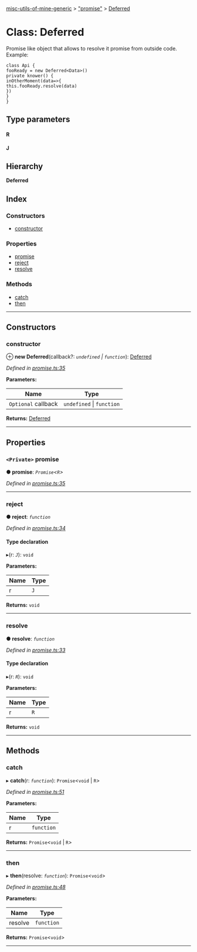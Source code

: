 [misc-utils-of-mine-generic](../README.md) > ["promise"](../modules/_promise_.md) > [Deferred](../classes/_promise_.deferred.md)

# Class: Deferred

Promise like object that allows to resolve it promise from outside code. Example:

```
class Api {
fooReady = new Deferred<Data>()
private knower() {
inOtherMoment(data=>{
this.fooReady.resolve(data)
})
}
}
```

## Type parameters
#### R 
#### J 
## Hierarchy

**Deferred**

## Index

### Constructors

* [constructor](_promise_.deferred.md#constructor)

### Properties

* [promise](_promise_.deferred.md#promise)
* [reject](_promise_.deferred.md#reject)
* [resolve](_promise_.deferred.md#resolve)

### Methods

* [catch](_promise_.deferred.md#catch)
* [then](_promise_.deferred.md#then)

---

## Constructors

<a id="constructor"></a>

###  constructor

⊕ **new Deferred**(callback?: *`undefined` \| `function`*): [Deferred](_promise_.deferred.md)

*Defined in [promise.ts:35](https://github.com/cancerberoSgx/misc-utils-of-mine/blob/85b0b78/misc-utils-of-mine-generic/src/promise.ts#L35)*

**Parameters:**

| Name | Type |
| ------ | ------ |
| `Optional` callback | `undefined` \| `function` |

**Returns:** [Deferred](_promise_.deferred.md)

___

## Properties

<a id="promise"></a>

### `<Private>` promise

**● promise**: *`Promise`<`R`>*

*Defined in [promise.ts:35](https://github.com/cancerberoSgx/misc-utils-of-mine/blob/85b0b78/misc-utils-of-mine-generic/src/promise.ts#L35)*

___
<a id="reject"></a>

###  reject

**● reject**: *`function`*

*Defined in [promise.ts:34](https://github.com/cancerberoSgx/misc-utils-of-mine/blob/85b0b78/misc-utils-of-mine-generic/src/promise.ts#L34)*

#### Type declaration
▸(r: *`J`*): `void`

**Parameters:**

| Name | Type |
| ------ | ------ |
| r | `J` |

**Returns:** `void`

___
<a id="resolve"></a>

###  resolve

**● resolve**: *`function`*

*Defined in [promise.ts:33](https://github.com/cancerberoSgx/misc-utils-of-mine/blob/85b0b78/misc-utils-of-mine-generic/src/promise.ts#L33)*

#### Type declaration
▸(r: *`R`*): `void`

**Parameters:**

| Name | Type |
| ------ | ------ |
| r | `R` |

**Returns:** `void`

___

## Methods

<a id="catch"></a>

###  catch

▸ **catch**(r: *`function`*): `Promise`<`void` \| `R`>

*Defined in [promise.ts:51](https://github.com/cancerberoSgx/misc-utils-of-mine/blob/85b0b78/misc-utils-of-mine-generic/src/promise.ts#L51)*

**Parameters:**

| Name | Type |
| ------ | ------ |
| r | `function` |

**Returns:** `Promise`<`void` \| `R`>

___
<a id="then"></a>

###  then

▸ **then**(resolve: *`function`*): `Promise`<`void`>

*Defined in [promise.ts:48](https://github.com/cancerberoSgx/misc-utils-of-mine/blob/85b0b78/misc-utils-of-mine-generic/src/promise.ts#L48)*

**Parameters:**

| Name | Type |
| ------ | ------ |
| resolve | `function` |

**Returns:** `Promise`<`void`>

___

